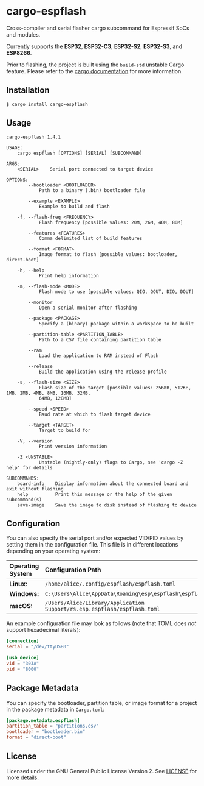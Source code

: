 # cargo-espflash

Cross-compiler and serial flasher cargo subcommand for Espressif SoCs and modules.

Currently supports the **ESP32**, **ESP32-C3**, **ESP32-S2**, **ESP32-S3**, and **ESP8266**.

Prior to flashing, the project is built using the `build-std` unstable Cargo feature. Please refer to the [cargo documentation](https://doc.rust-lang.org/cargo/reference/unstable.html#build-std) for more information.

## Installation

```shell
$ cargo install cargo-espflash
```

## Usage

```text
cargo-espflash 1.4.1

USAGE:
    cargo espflash [OPTIONS] [SERIAL] [SUBCOMMAND]

ARGS:
    <SERIAL>    Serial port connected to target device

OPTIONS:
        --bootloader <BOOTLOADER>
            Path to a binary (.bin) bootloader file

        --example <EXAMPLE>
            Example to build and flash

    -f, --flash-freq <FREQUENCY>
            Flash frequency [possible values: 20M, 26M, 40M, 80M]

        --features <FEATURES>
            Comma delimited list of build features

        --format <FORMAT>
            Image format to flash [possible values: bootloader, direct-boot]

    -h, --help
            Print help information

    -m, --flash-mode <MODE>
            Flash mode to use [possible values: QIO, QOUT, DIO, DOUT]

        --monitor
            Open a serial monitor after flashing

        --package <PACKAGE>
            Specify a (binary) package within a workspace to be built

        --partition-table <PARTITION_TABLE>
            Path to a CSV file containing partition table

        --ram
            Load the application to RAM instead of Flash

        --release
            Build the application using the release profile

    -s, --flash-size <SIZE>
            Flash size of the target [possible values: 256KB, 512KB, 1MB, 2MB, 4MB, 8MB, 16MB, 32MB,
            64MB, 128MB]

        --speed <SPEED>
            Baud rate at which to flash target device

        --target <TARGET>
            Target to build for

    -V, --version
            Print version information

    -Z <UNSTABLE>
            Unstable (nightly-only) flags to Cargo, see 'cargo -Z help' for details

SUBCOMMANDS:
    board-info    Display information about the connected board and exit without flashing
    help          Print this message or the help of the given subcommand(s)
    save-image    Save the image to disk instead of flashing to device
```

## Configuration

You can also specify the serial port and/or expected VID/PID values by setting them in the configuration file. This file is in different locations depending on your operating system:

| Operating System | Configuration Path                                                       |
| :--------------- | :----------------------------------------------------------------------- |
| **Linux:**       | `/home/alice/.config/espflash/espflash.toml`                             |
| **Windows:**     | `C:\Users\Alice\AppData\Roaming\esp\espflash\espflash.toml`              |
| **macOS:**       | `/Users/Alice/Library/Application Support/rs.esp.espflash/espflash.toml` |

An example configuration file may look as follows (note that TOML does _not_ support hexadecimal literals):

```toml
[connection]
serial = "/dev/ttyUSB0"

[usb_device]
vid = "303A"
pid = "8000"
```

## Package Metadata

You can specify the bootloader, partition table, or image format for a project in the package metadata in `Cargo.toml`:

```toml
[package.metadata.espflash]
partition_table = "partitions.csv"
bootloader = "bootloader.bin"
format = "direct-boot"
```

## License

Licensed under the GNU General Public License Version 2. See [LICENSE](LICENSE) for more details.
